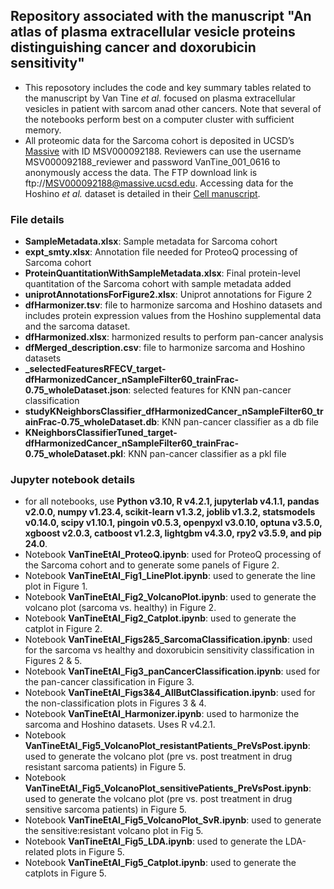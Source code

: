 ## Repository associated with the manuscript "An atlas of plasma extracellular vesicle proteins distinguishing cancer and doxorubicin sensitivity"
* This reposotory includes the code and key summary tables related to the manuscript by Van Tine _et al._ focused on plasma extracellular vesicles in patient with sarcom anad other cancers. Note that several of the notebooks perform best on a computer cluster with sufficient memory.
* All proteomic data for the Sarcoma cohort is deposited in UCSD’s [Massive](massive.ucsd.edu) with ID MSV000092188. Reviewers can use the username MSV000092188_reviewer and password VanTine_001_0616 to anonymously access the data. The FTP download link is ftp://MSV000092188@massive.ucsd.edu. Accessing data for the Hoshino _et al._ dataset is detailed in their [Cell manuscript](https://www.sciencedirect.com/science/article/pii/S0092867420308746?via%3Dihub).

### File details
* **SampleMetadata.xlsx**: Sample metadata for Sarcoma cohort
* **expt_smty.xlsx**: Annotation file needed for ProteoQ processing of Sarcoma cohort
* **ProteinQuantitationWithSampleMetadata.xlsx**: Final protein-level quantitation of the Sarcoma cohort with sample metadata added
* **uniprotAnnotationsForFigure2.xlsx**: Uniprot annotations for Figure 2
* **dfHarmonizer.tsv**: file to harmonize sarcoma and Hoshino datasets and includes protein expression values from the Hoshino supplemental data and the sarcoma dataset.
* **dfHarmonized.xlsx**: harmonized results to perform pan-cancer analysis
* **dfMerged_description.csv**: file to harmonize sarcoma and Hoshino datasets
* **_selectedFeaturesRFECV_target-dfHarmonizedCancer_nSampleFilter60_trainFrac-0.75_wholeDataset.json**: selected features for KNN pan-cancer classification
* **studyKNeighborsClassifier_dfHarmonizedCancer_nSampleFilter60_trainFrac-0.75_wholeDataset.db**: KNN pan-cancer classifier as a db file
* **KNeighborsClassifierTuned_target-dfHarmonizedCancer_nSampleFilter60_trainFrac-0.75_wholeDataset.pkl**: KNN pan-cancer classifier as a pkl file

### Jupyter notebook details
* for all notebooks, use **Python v3.10, R v4.2.1, jupyterlab v4.1.1, pandas v2.0.0, numpy v1.23.4, scikit-learn v1.3.2, joblib v1.3.2, statsmodels v0.14.0, scipy v1.10.1, pingoin v0.5.3, openpyxl v3.0.10, optuna v3.5.0, xgboost v2.0.3, catboost v1.2.3, lightgbm v4.3.0, rpy2 v3.5.9, and pip 24.0**.
* Notebook **VanTineEtAl_ProteoQ.ipynb**: used for ProteoQ processing of the Sarcoma cohort and to generate some panels of Figure 2.
* Notebook **VanTineEtAl_Fig1_LinePlot.ipynb**: used to generate the line plot in Figure 1.
* Notebook **VanTineEtAl_Fig2_VolcanoPlot.ipynb**: used to generate the volcano plot (sarcoma vs. healthy) in Figure 2.
* Notebook **VanTineEtAl_Fig2_Catplot.ipynb**: used to generate the catplot in Figure 2.
* Notebook **VanTineEtAl_Figs2&5_SarcomaClassification.ipynb**: used for the sarcoma vs healthy and doxorubicin sensitivity classification in Figures 2 & 5.
* Notebook **VanTineEtAl_Fig3_panCancerClassification.ipynb**: used for the pan-cancer classification in Figure 3.
* Notebook **VanTineEtAl_Figs3&4_AllButClassification.ipynb**: used for the non-classification plots in Figures 3 & 4.
* Notebook **VanTineEtAl_Harmonizer.ipynb**: used to harmonize the sarcoma and Hoshino datasets. Uses R v4.2.1.
* Notebook **VanTineEtAl_Fig5_VolcanoPlot_resistantPatients_PreVsPost.ipynb**: used to generate the volcano plot (pre vs. post treatment in drug resistant sarcoma patients) in Figure 5.
* Notebook **VanTineEtAl_Fig5_VolcanoPlot_sensitivePatients_PreVsPost.ipynb**: used to generate the volcano plot (pre vs. post treatment in drug sensitive sarcoma patients) in Figure 5.
* Notebook **VanTineEtAl_Fig5_VolcanoPlot_SvR.ipynb**: used to generate the sensitive:resistant volcano plot in Fig 5.
* Notebook **VanTineEtAl_Fig5_LDA.ipynb**: used to generate the LDA-related plots in Figure 5.
* Notebook **VanTineEtAl_Fig5_Catplot.ipynb**: used to generate the catplots in Figure 5.

